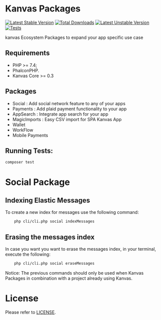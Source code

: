 Kanvas Packages
============

[![Latest Stable Version](https://poser.pugx.org/kanvas/packages/v)](//packagist.org/packages/kanvas/packages) [![Total Downloads](https://poser.pugx.org/kanvas/packages/downloads)](//packagist.org/packages/kanvas/packages) [![Latest Unstable Version](https://poser.pugx.org/kanvas/packages/v/unstable)](//packagist.org/packages/kanvas/packages) 
[![Tests](https://github.com/bakaphp/kanvas-packages/workflows/Tests/badge.svg?branch=development)](https://github.com/bakaphp/kanvas-packages/actions?query=workflow%3ATests)

kanvas Ecosystem Packages to expand your app specific use case

Requirements
------------

* PHP >= 7.4;
* PhalconPHP.
* Kanvas Core >= 0.3

Packages
--------

* Social : Add social network feature to any of your apps
* Payments : Add plaid payment functionality to your app
* AppSearch : Integrate app search for your app
* MagicImports : Easy CSV import for SPA Kanvas App
* Wallet
* WorkFlow
* Mobile Payments

Running Tests:
--------
 
    composer test

# Social Package

## Indexing Elastic Messages

To create a new index for messages use the following command:

``` bash
    php cli/cli.php social indexMessages
```

## Erasing the messages index

In case you want you want to erase the messages index, in your terminal, execute the following:

``` bash
    php cli/cli.php social eraseMessages
```

Notice: The previous commands should only be used when Kanvas Packages in combination with a project already using Kanvas.

License
=======

Please refer to [LICENSE](https://github.com/GinoPane/kanvas/packages/blob/master/LICENSE).
